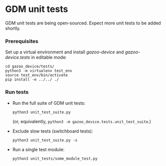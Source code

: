 # GDM unit tests

GDM unit tests are being open-sourced. Expect more unit tests to be added
shortly.

### Prerequisites

Set up a virtual environment and install *gazoo-device* and *gazoo-device.tests*
in editable mode:

```shell
cd gazoo_device/tests/
python3 -m virtualenv test_env
source test_env/bin/activate
pip install -e ../../ ./
```

### Run tests

*   Run the full suite of GDM unit tests:

    ```
    python3 unit_test_suite.py
    ```

    (or, equivalently, `python3 -m gazoo_device.tests.unit_test_suite`.)

*   Exclude slow tests (switchboard tests):

    ```
    python3 unit_test_suite.py -s
    ```

*   Run a single test module:

    ```
    python3 unit_tests/some_module_test.py
    ```


